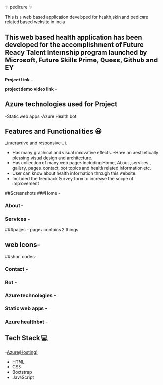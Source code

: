 ✨ pedicure ✨

This is a web based application developed for health,skin and pedicure related based website in india

## This web based health application has been developed for the accomplishment of Future Ready Talent Internship program launched by Microsoft, Future Skills Prime, Quess, Github and EY

**Project Link** -

**project demo video link** - 

## Azure technologies used for Project

-Static web apps 
-Azure Health bot

## Features and Functionalities 😃

_Interactive and responsive UI.
- Has many graphical and visual innovative effects.
-Have an aesthetically pleasing visual design and architecture.
- Has collection of many web pages including Home, About ,services , gallery, pages, contact, bot topics and health related information etc.
- User can know about health information through this website. 
- Included the feedback Survey form to increase the scope of improvement 

##Screenshots
###Home -


### About -

### Services -

###pages -
pages contains 2 things 

## web icons-

##short codes-

### Contact  - 

### Bot -

### Azure technologies -

### Static web apps -

### Azure healthbot -

## Tech Stack 💻


-[Azure(Hosting)](https://azure.microsoft.com/en-in/features/azure-portal/) 
- HTML
- CSS 
- Bootstrap 
- JavaScript 
